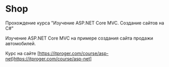 # Shop

Прохождение курса "Изучение ASP.NET Core MVC. Создание сайтов на C#"

Изучение ASP.NET Core MVC на примере создания сайта продажи автомобилей.

Курс на сайте [https://itproger.com/course/asp-net)https://itproger.com/course/asp-net]
